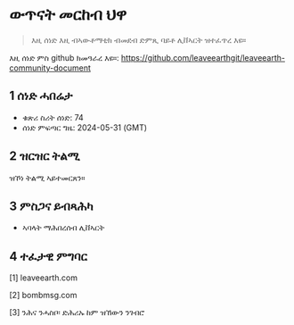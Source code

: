 # ውጥናት መርከብ ህዋ

>እዚ ሰነድ እዚ ብኣውቶማቲክ ብመደብ ድምጺ ባይቶ ሊቨኣርት ዝተፈጥረ እዩ።

እዚ ሰነድ ምስ github ክመዓራረ እዩ።: https://github.com/leaveearthgit/leaveearth-community-document

## 1 ሰነድ ሓበሬታ

- ቁጽሪ ስሪት ሰነድ: 74
- ሰነድ ምፍጣር ግዜ: 2024-05-31 (GMT)

## 2 ዝርዝር ትልሚ

ዝኾነ ትልሚ ኣይተመርጸን።

## 3 ምስጋና ይብጻሕካ
* ኣባላት ማሕበረሰብ ሊቨኣርት

## 4 ተፈታዊ ምግባር
[1] leaveearth.com

[2] bombmsg.com

[3] ንሕና ንሓስቦ፡ ድሕሪኡ ከም ዝኸውን ንገብሮ